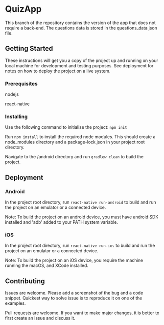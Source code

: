 # QuizApp

This branch of the repository contains the version of the app that does not require a back-end. The questions data is stored in the questions_data.json file.

## Getting Started

These instructions will get you a copy of the project up and running on your local machine for development and testing purposes. See deployment for notes on how to deploy the project on a live system.

### Prerequisites

nodejs

react-native


### Installing

Use the following command to initialise the project:
`npm init`

Run `npm install` to install the required node modules. This should create a node_modules directory and a package-lock.json in your project root directory.

Navigate to the /android directory and run `gradlew clean` to build the project.

## Deployment

### Android
In the project root directory, run `react-native run-android` to build and run the project on an emulator or a connected device.

Note: To build the project on an android device, you must have android SDK installed and 'adb' added to your PATH system variable.

### iOS
In the project root directory, run `react-native run-ios` to build and run the project on an emulator or a connected device.

Note: To build the project on an iOS device, you require the machine running the macOS, and XCode installed.

## Contributing

Issues are welcome. Please add a screenshot of the bug and a code snippet. Quickest way to solve issue is to reproduce it on one of the examples.

Pull requests are welcome. If you want to make major changes, it is better to first create an issue and discuss it.

